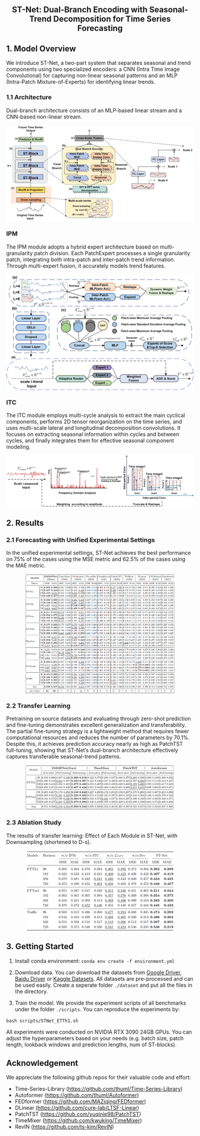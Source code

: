 <div align="center">
  <h2><b> ST-Net: Dual-Branch Encoding with Seasonal-Trend Decomposition for Time Series Forecasting </b></h2>
</div>
<div align="center">
</div>

## 1. Model Overview

We introduce ST-Net, a two-part system that separates seasonal and trend components using two specialized encoders: a CNN (Intra Time Image Convolutional) for capturing non-linear seasonal patterns and an MLP (Intra-Patch Mixture-of-Experts) for identifying linear trends.

### 1.1 Architecture

Dual-branch architecture consists of an MLP-based linear stream and a CNN-based non-linear stream.

<p align="center">
<img src="./figures/STNet.png" alt="" align=center />
</p>

### IPM 
The IPM module adopts a hybrid expert architecture based on multi-granularity patch division. Each PatchExpert processes a single granularity patch, integrating both intra-patch and inter-patch trend information. Through multi-expert fusion, it accurately models trend features.
<p align="center">
<img src="./figures/IPM.png" alt="" align=center />
</p>

### ITC 
The ITC module employs multi-cycle analysis to extract the main cyclical components, performs 2D tensor reorganization on the time series, and uses multi-scale lateral and longitudinal decomposition convolutions. It focuses on extracting seasonal information within cycles and between cycles, and finally integrates them for effective seasonal component modeling.
<p align="center">
<img src="./figures/ITC.png" alt="" align=center />
</p>

## 2. Results

### 2.1 Forecasting with Unified Experimental Settings

In the unified experimental settings, ST-Net achieves the best performance on 75% of the cases using the MSE metric and 62.5% of the cases using the MAE metric.

<p align="center">
<img src="./figures/Result.png" alt="" style="width: 80%;" align=center />
</p>

### 2.2 Transfer Learning
Pretraining on source datasets and evaluating through zero-shot prediction and fine-tuning demonstrates excellent generalization and transferability. The partial fine-tuning strategy is a lightweight method
that requires fewer computational resources and reduces the number of parameters by 70.1%. Despite this, it achieves prediction accuracy nearly as high as PatchTST full-tuning, showing that ST-Net’s dual-branch architecture effectively captures transferable seasonal-trend patterns.

<p align="center">
<img src="./figures/Transfer Result.png" alt="" style="width: 80%;" align=center />
</p>

### 2.3 Ablation Study
The results of transfer learning: Effect of Each Module in ST-Net, with Downsampling (shortened to D-s).

<p align="center">
<img src="./figures/Ablation Study.png" alt="" style="width: 80%;" align=center />
</p>

## 3. Getting Started

1. Install conda environment: ```conda env create -f environment.yml```

2. Download data. You can download the datasets from [Google Driver](https://drive.google.com/u/0/uc?id=1NF7VEefXCmXuWNbnNe858WvQAkJ_7wuP&export=download), [Baidu Driver](https://pan.baidu.com/share/init?surl=r3KhGd0Q9PJIUZdfEYoymg&pwd=i9iy) or [Kaggle Datasets](https://www.kaggle.com/datasets/wentixiaogege/time-series-dataset). All datasets are pre-processed and can be used easily. Create a seperate folder ```./dataset``` and put all the files in the directory.

3. Train the model. We provide the experiment scripts of all benchmarks under the folder `./scripts`.  You can reproduce the experiments by:

```
bash scripts/STNet_ETTh1.sh
```

All experiments were conducted on NVIDIA RTX 3090 24GB GPUs. You can adjust the hyperparameters based on your needs (e.g. batch size, patch length, lookback windows and prediction lengths, num of ST-blocks).
## Acknowledgement

We appreciate the following github repos for their valuable code and effort:
- Time-Series-Library (https://github.com/thuml/Time-Series-Library)
- Autoformer (https://github.com/thuml/Autoformer)
- FEDformer (https://github.com/MAZiqing/FEDformer)
- DLinear (https://github.com/cure-lab/LTSF-Linear)
- PatchTST (https://github.com/yuqinie98/PatchTST)
- TimeMixer (https://github.com/kwuking/TimeMixer)
- RevIN (https://github.com/ts-kim/RevIN)


